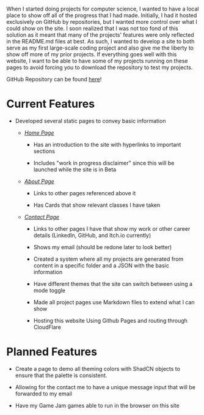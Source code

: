 When I started doing projects for computer science, I wanted to have a local place to show off all of the progress that I had made. Initially, I had it hosted exclusively on GitHub by repositories, but I wanted more control over what I could show on the site. I soon realized that I was not too fond of this solution as it meant that many of the projects' features were only reflected in the README.md files at best. As such, I wanted to develop a site to both serve as my first large-scale coding project and also give me the liberty to show off more of my prior projects. If everything goes well with this website, I want to be able to have some of my projects running on these pages to avoid forcing you to download the repository to test my projects.

GitHub Repository can be found [here](https://github.com/RobertKilkenny/Professional-Website-Development)!

# Current Features

- Developed several static pages to convey basic information

  - [_Home Page_](/../../)

    - Has an introduction to the site with hyperlinks to important sections

    - Includes "work in progress disclaimer" since this will be launched while the site is in Beta

  - [_About Page_](/../../about)

    - Links to other pages referenced above it

    - Has Cards that show relevant classes I have taken

  - [_Contact Page_](/../../contact-me)

    - Links to other pages I have that show my work or other career details (LinkedIn, GitHub, and Itch.io currently)

    - Shows my email (should be redone later to look better)

    - Created a system where all my projects are generated from content in a specific folder and a JSON with the basic information

    - Have different themes that the site can switch between using a mode toggle

    - Made all project pages use Markdown files to extend what I can show

    - Hosting this website Using Github Pages and routing through CloudFlare

# Planned Features

- Create a page to demo all theming colors with ShadCN objects to ensure that the palette is consistent.

- Allowing for the contact me to have a unique message input that will be forwarded to my email

- Have my Game Jam games able to run in the browser on this site
